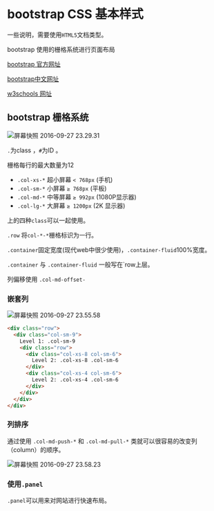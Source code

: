 # bootstrap CSS 基本样式

一些说明，需要使用`HTML5`文档类型。

bootstrap 使用的栅格系统进行页面布局

[bootstrap 官方网址](http://getbootstrap.com/)

[bootstrap中文网址](http://v3.bootcss.com/)

[w3schools 网址](http://www.w3schools.com/bootstrap/default.asp)

## bootstrap 栅格系统

![屏幕快照 2016-09-27 23.29.31](http://ooo.0o0.ooo/2016/09/27/57ea1ff486368.png)

<!-- ![屏幕快照 2016-09-27 23.29.31](</assets/屏幕快照 2016-09-27 23.29.31.png>) -->

`.`为class ，`#`为ID 。

栅格每行的最大数量为12

* `.col-xs-*` 超小屏幕 `< 768px` (手机)
* `.col-sm-*` 小屏幕 `≥ 768px` (平板)
* `.col-md-*` 中等屏幕 `≥ 992px` (1080P显示器)
* `.col-lg-*` 大屏幕 `≥ 1200px`  (2K 显示器)

上的四种`class`可以一起使用。

`.row` 将`col-*-*`栅格标识为一行。

`.container`固定宽度(现代web中很少使用)，`.container-fluid`100%宽度。

`.container` 与 `.container-fluid` 一般写在`row上层。

列偏移使用 `.col-md-offset-`



### 嵌套列

![屏幕快照 2016-09-27 23.55.58](http://ooo.0o0.ooo/2016/09/27/57ea26235c100.png)

<!-- ![屏幕快照 2016-09-27 23.55.58](</assets/屏幕快照 2016-09-27 23.55.58.png>) -->

```HTML
<div class="row">
  <div class="col-sm-9">
    Level 1: .col-sm-9
    <div class="row">
      <div class="col-xs-8 col-sm-6">
        Level 2: .col-xs-8 .col-sm-6
      </div>
      <div class="col-xs-4 col-sm-6">
        Level 2: .col-xs-4 .col-sm-6
      </div>
    </div>
  </div>
</div>
```

### 列排序

通过使用 `.col-md-push-*` 和 `.col-md-pull-*` 类就可以很容易的改变列（column）的顺序。

![屏幕快照 2016-09-27 23.58.23](http://ooo.0o0.ooo/2016/09/27/57ea26b02fa63.png)

<!-- ![屏幕快照 2016-09-27 23.58.23](</assets/屏幕快照 2016-09-27 23.58.23.png>) -->

### 使用`.panel`

`.panel`可以用来对网站进行快速布局。
